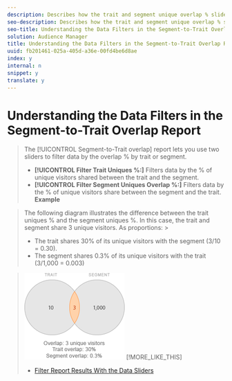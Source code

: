 ```yaml
---
description: Describes how the trait and segment unique overlap % sliders work.
seo-description: Describes how the trait and segment unique overlap % sliders work.
seo-title: Understanding the Data Filters in the Segment-to-Trait Overlap Report
solution: Audience Manager
title: Understanding the Data Filters in the Segment-to-Trait Overlap Report
uuid: fb201461-025a-405d-a36e-00fd4be6d8ae
index: y
internal: n
snippet: y
translate: y
---
```


# Understanding the Data Filters in the Segment-to-Trait Overlap Report


>The [!UICONTROL  Segment-to-Trait overlap] report lets you use two sliders to filter data by the overlap % by trait or segment. 
>
>* **[!UICONTROL  Filter Trait Uniques %:]** Filters data by the % of unique visitors shared between the trait and the segment.
>* **[!UICONTROL  Filter Segment Uniques Overlap %:]** Filters data by the % of unique visitors share between the segment and the trait.
>**Example** 

>The following diagram illustrates the difference between the trait uniques % and the segment uniques %. In this case, the trait and segment share 3 unique visitors. As proportions: >
>* The trait shares 30% of its unique visitors with the segment (3/10 = 0.30).
>* The segment shares 0.3% of its unique visitors with the trait (3/1,000 = 0.003)


>![](assets/s2t.png) 
>[!MORE_LIKE_THIS]
>
>* [ Filter Report Results With the Data Sliders ](c_reach_slider.md#concept_00E60A0BDB274B07A1DD342EE5554C37)
